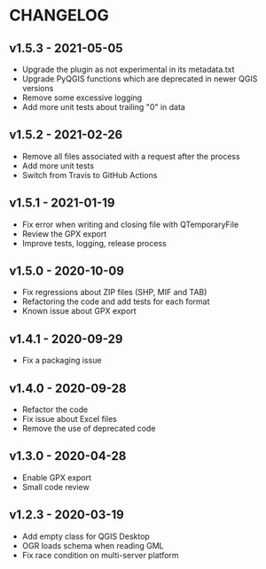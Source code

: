 # CHANGELOG

## v1.5.3 - 2021-05-05

* Upgrade the plugin as not experimental in its metadata.txt
* Upgrade PyQGIS functions which are deprecated in newer QGIS versions
* Remove some excessive logging
* Add more unit tests about trailing "0" in data

## v1.5.2 - 2021-02-26

* Remove all files associated with a request after the process
* Add more unit tests
* Switch from Travis to GitHub Actions

## v1.5.1 - 2021-01-19

* Fix error when writing and closing file with QTemporaryFile
* Review the GPX export
* Improve tests, logging, release process

## v1.5.0 - 2020-10-09

* Fix regressions about ZIP files (SHP, MIF and TAB)
* Refactoring the code and add tests for each format
* Known issue about GPX export

## v1.4.1 - 2020-09-29

* Fix a packaging issue

## v1.4.0 - 2020-09-28

* Refactor the code
* Fix issue about Excel files
* Remove the use of deprecated code

## v1.3.0 - 2020-04-28

* Enable GPX export
* Small code review

## v1.2.3 - 2020-03-19

* Add empty class for QGIS Desktop
* OGR loads schema when reading GML
* Fix race condition on multi-server platform
